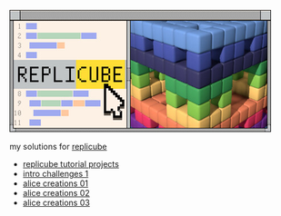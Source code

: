 [![header](./header.jpg)](https://s.team/a/3401490)

my solutions for [replicube](https://s.team/a/3401490)

- [replicube tutorial projects](./src/000-replicube-tutorial-projects/)
- [intro challenges 1](./src/001-intro-challenges-1/)
- [alice creations 01](./src/002-alice-creations-01/)
- [alice creations 02](./src/003-alice-creations-02/)
- [alice creations 03](./src/004-alice-creations-03/)
